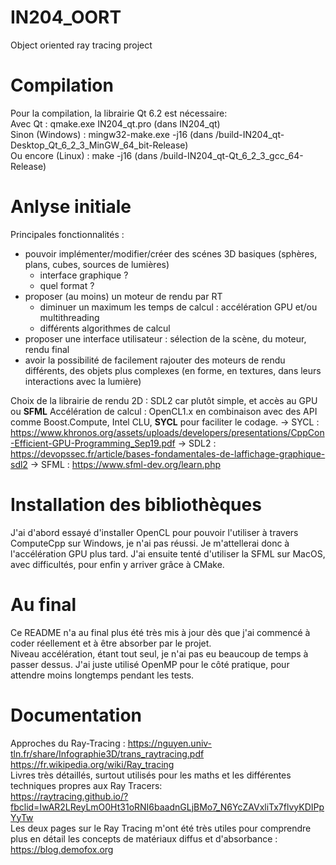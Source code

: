 # IN204_OORT
Object oriented ray tracing project

# Compilation 
Pour la compilation, la librairie Qt 6.2 est nécessaire:  
Avec Qt : qmake.exe IN204_qt.pro (dans IN204_qt)  
Sinon (Windows) : mingw32-make.exe -j16 (dans /build-IN204_qt-Desktop_Qt_6_2_3_MinGW_64_bit-Release)  
Ou encore (Linux) : make -j16 (dans /build-IN204_qt-Qt_6_2_3_gcc_64-Release)

# Anlyse initiale
Principales fonctionnalités :
  - pouvoir implémenter/modifier/créer des scénes 3D basiques (sphères, plans, cubes, sources de lumières)
    * interface graphique ?
    * quel format ?
  - proposer (au moins) un moteur de rendu par RT
    * diminuer un maximum les temps de calcul : accélération GPU et/ou multithreading
    * différents algorithmes de calcul
  - proposer une interface utilisateur : sélection de la scène, du moteur, rendu final
  - avoir la possibilité de facilement rajouter des moteurs de rendu différents, des objets plus complexes (en forme, en textures, dans leurs interactions avec la lumière)

Choix de la librairie de rendu 2D : SDL2 car plutôt simple, et accès au GPU ou **SFML**
Accélération de calcul : OpenCL1.x en combinaison avec des API comme Boost.Compute, Intel CLU, **SYCL** pour faciliter le codage.
  -> SYCL : https://www.khronos.org/assets/uploads/developers/presentations/CppCon-Efficient-GPU-Programming_Sep19.pdf
  -> SDL2 : https://devopssec.fr/article/bases-fondamentales-de-laffichage-graphique-sdl2
  -> SFML : https://www.sfml-dev.org/learn.php

# Installation des bibliothèques
J'ai d'abord essayé d'installer OpenCL pour pouvoir l'utiliser à travers ComputeCpp sur Windows, je n'ai pas réussi. 
Je m'attellerai donc à l'accélération GPU plus tard. 
J'ai ensuite tenté d'utiliser la SFML sur MacOS, avec difficultés, pour enfin y arriver grâce à CMake.  

# Au final
Ce README n'a au final plus été très mis à jour dès que j'ai commencé à coder réellement et à être absorber par le projet.  
Niveau accélération, étant tout seul, je n'ai pas eu beaucoup de temps à passer dessus. J'ai juste utilisé OpenMP pour le côté pratique, pour attendre moins longtemps pendant les tests.  

# Documentation
Approches du Ray-Tracing :
https://nguyen.univ-tln.fr/share/Infographie3D/trans_raytracing.pdf  
https://fr.wikipedia.org/wiki/Ray_tracing  
Livres très détaillés, surtout utilisés pour les maths et les différentes techniques propres aux Ray Tracers:  
https://raytracing.github.io/?fbclid=IwAR2LReyLmO0Ht31oRNI6baadnGLjBMo7_N6YcZAVxliTx7flvyKDIPpYyTw  
Les deux pages sur le Ray Tracing m'ont été très utiles pour comprendre plus en détail les concepts de matériaux diffus et d'absorbance :  
https://blog.demofox.org  
